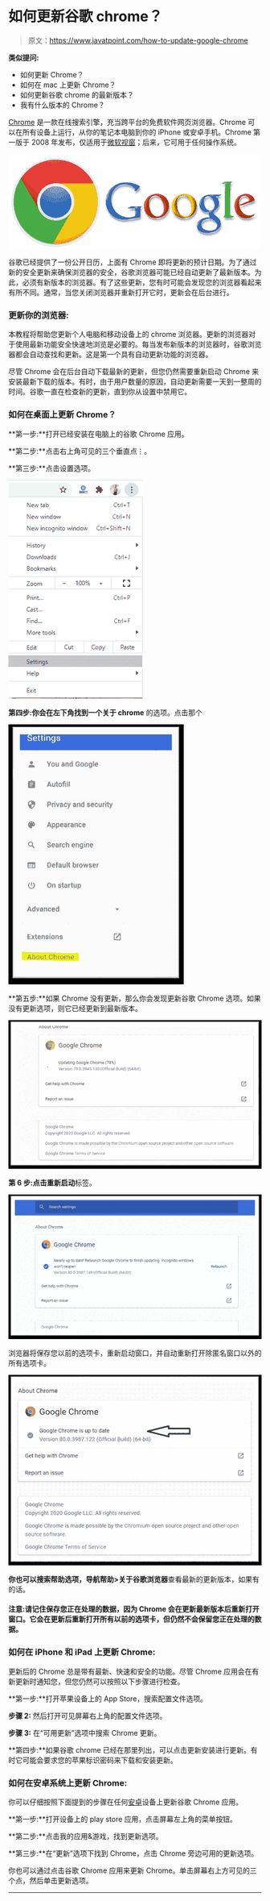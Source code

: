 # 如何更新谷歌 chrome？

> 原文：<https://www.javatpoint.com/how-to-update-google-chrome>

**类似提问:**

*   如何更新 Chrome？
*   如何在 mac 上更新 Chrome？
*   如何更新谷歌 chrome 的最新版本？
*   我有什么版本的 Chrome？

[Chrome](https://www.javatpoint.com/google-chrome) 是一款在线搜索引擎，充当跨平台的免费软件网页浏览器。Chrome 可以在所有设备上运行，从你的笔记本电脑到你的 iPhone 或安卓手机。Chrome 第一版于 2008 年发布，仅适用于[微软视窗](https://www.javatpoint.com/windows)；后来，它可用于任何操作系统。

![How to update Google chrome?](img/2f3eeae1bb77bc4fd5b1521bf9725a58.png)

谷歌已经提供了一份公开日历，上面有 Chrome 即将更新的预计日期。为了通过新的安全更新来确保浏览器的安全，谷歌浏览器可能已经自动更新了最新版本。为此，必须有新版本的浏览器。有了这些更新，您有时可能会发现您的浏览器看起来有所不同。通常，当您关闭浏览器并重新打开它时，更新会在后台进行。

### 更新你的浏览器:

本教程将帮助您更新个人电脑和移动设备上的 chrome 浏览器。更新的浏览器对于使用最新功能安全快速地浏览是必要的。每当发布新版本的浏览器时，谷歌浏览器都会自动查找和更新。这是第一个具有自动更新功能的浏览器。

尽管 Chrome 会在后台自动下载最新的更新，但您仍然需要重新启动 Chrome 来安装最新下载的版本。有时，由于用户数量的原因，自动更新需要一天到一整周的时间。谷歌一直在检查新的更新，直到你从设置中禁用它。

### 如何在桌面上更新 Chrome？

**第一步:**打开已经安装在电脑上的谷歌 Chrome 应用。

**第二步:**点击右上角可见的三个垂直点⋮。

**第三步:**点击设置选项。

![How to update Google chrome?](img/ce2c016fbcf07ba9c1a391e87066472b.png)

**第四步:**你会在左下角找到一个**关于 chrome** 的选项。点击那个

![How to update Google chrome?](img/f61edb7ff56bc67b8e5efab6b2f9bce3.png)

**第五步:**如果 Chrome 没有更新，那么你会发现更新谷歌 Chrome 选项。如果没有更新选项，则它已经更新到最新版本。

![How to update Google chrome?](img/e0ba889beb8a39a0ded57afaee4ebb3c.png)

**第 6 步:**点击**重新启动**标签。

![How to update Google chrome?](img/641549e9939bd808f64a7203d2e6b9f6.png)

浏览器将保存您以前的选项卡，重新启动窗口，并自动重新打开除匿名窗口以外的所有选项卡。

![How to update Google chrome?](img/cf14ed8a451e6fb1e265ac8f3f73b604.png)

**你也可以搜索帮助选项，导航帮助>关于谷歌浏览器**查看最新的更新版本，如果有的话。

#### 注意:请记住保存您正在处理的数据，因为 Chrome 会在更新最新版本后重新打开窗口。它会在更新后重新打开所有以前的选项卡，但仍然不会保留您正在处理的数据。

### 如何在 iPhone 和 iPad 上更新 Chrome:

更新后的 Chrome 总是带有最新、快速和安全的功能。尽管 Chrome 应用会在有新更新时通知您，但您仍然可以按照以下步骤进行检查。

**第一步:**打开苹果设备上的 App Store，搜索配置文件选项。

**步骤 2:** 然后打开可见屏幕右上角的配置文件选项。

**步骤 3:** 在“可用更新”选项中搜索 Chrome 更新。

**第四步:**如果谷歌 chrome 已经在那里列出，可以点击更新安装进行更新。有时它可能会要求您的苹果标识密码来下载和安装更新。

### 如何在安卓系统上更新 Chrome:

你可以仔细按照下面提到的步骤在任何[安卓](https://www.javatpoint.com/android-tutorial)设备上更新谷歌 Chrome 应用。

**第一步:**打开设备上的 play store 应用，点击屏幕左上角的菜单按钮。

**第二步:**点击我的应用&游戏，找到更新选项。

**第三步:**在“更新”选项下找到 Chrome，点击 Chrome 旁边可用的更新选项。

你也可以通过点击谷歌 Chrome 应用来更新 Chrome。单击屏幕右上方可见的三个点，然后单击更新选项。

* * *